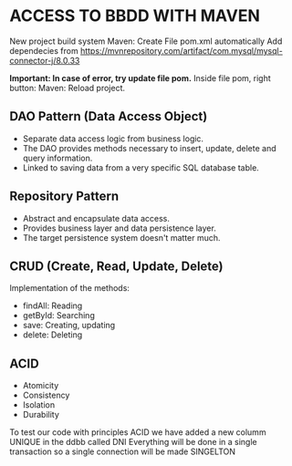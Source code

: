 # ACCESS TO BBDD WITH MAVEN

New project build system Maven: 
 Create File pom.xml automatically
 Add dependecies from https://mvnrepository.com/artifact/com.mysql/mysql-connector-j/8.0.33

**Important: In case of error, try update file pom.**
Inside file pom, right button: Maven: Reload project.

## DAO Pattern (Data Access Object)
- Separate data access logic from business logic.
- The DAO provides methods necessary to insert, update, delete and query information.
- Linked to saving data from a very specific SQL database table.

## Repository Pattern
 - Abstract and encapsulate data access.
 - Provides business layer and data persistence layer.
 - The target persistence system doesn't matter much.

## CRUD (Create, Read, Update, Delete)
Implementation of the methods:
- findAll: Reading
- getById: Searching
- save: Creating, updating
- delete: Deleting

## ACID 
- Atomicity
- Consistency
- Isolation
- Durability

To test our code with principles ACID we have added a new columm UNIQUE in the ddbb called DNI
Everything will be done in a single transaction so a single connection will be made SINGELTON
